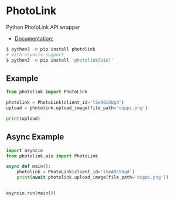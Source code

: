 # PhotoLink

Python PhotoLink API wrapper

- [Documentation](https://photolink.uz);

```bash
$ python3 -m pip install photolink
# with asyncio support
$ python3 -m pip install 'photolink[aio]'
```

## Example
```python
from photolink import PhotoLink

photolink = PhotoLink(client_id='lSeA0sSUgd')
upload = photolink.upload_image(file_path='doppi.png')

print(upload)

```

## Async Example
```python
import asyncio
from photolink.aio import PhotoLink

async def main():
    photolink = PhotoLink(client_id='lSeA0sSUgd')
    print(await photolink.upload_image(file_path='doppi.png'))


asyncio.run(main())
```
